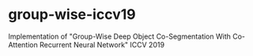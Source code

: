 # group-wise-iccv19
Implementation of "Group-Wise Deep Object Co-Segmentation With Co-Attention Recurrent Neural Network"  ICCV 2019 
